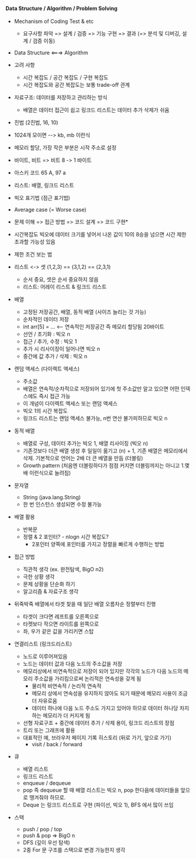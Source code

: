 #### Data Structure / Algorithm / Problem Solving

- Mechanism of Coding Test & etc
    - 요구사항 파악 => 설계 / 검증 => 기능 구현 => 결과 (=> 분석 및 디버깅, 설계 / 검증 이동)

- Data Structure <===> Algorithm
- 고려 사항
    - 시간 복잡도 / 공간 복잡도 / 구현 복잡도
    - 시간 복잡도와 공간 복잡도는 보통 trade-off 관계
- 자료구조: 데이터를 저장하고 관리하는 방식
    - 배열은 데이터 접근이 쉽고 링크드 리스트는 데이터 추가 삭제가 쉬움
- 진법 (2진법, 16, 10)
- 1024개 모이면 --> kb, mb 이런식
- 메모리 할당, 가장 작은 부분은 시작 주소로 설정
- 바이트, 비트 => 비트 8 -> 1 바이트
- 아스키 코드 65 A, 97 a
- 리스트: 배열, 링크드 리스트
- 빅오 표기법 (점근 표기법)
- Average case (= Worse case)
- 문제 이해 => 접근 방법 => 코드 설계 => 코드 구현*
- 시간복잡도 빅오에 데이터 크기를 넣어서 나온 값이 10의 8승을 넘으면 시간 제한 초과할 가능성 있음
- 제한 조건 보는 법
- 리스트 <-> 셋 (1,2,3) == (3,1,2) == (2,3,1)
    - 순서 중요, 셋은 순서 중요하지 않음
    - 리스트: 어레이 리스트 & 링크드 리스트
- 배열
    - 고정된 저장공간, 배열, 동적 배열 (사이즈 늘리는 것 가능)
    - 순차적인 데이터 저장
    - int arr[5] = ... <-- 연속적인 저장공간 즉 메모리 할당됨 20바이트
    - 선언 / 초기화 : 빅오 n
    - 접근 / 추가, 수정 : 빅오 1
    - 추가 시 리사이징이 일어나면 빅오 n
    - 중간에 값 추가 / 삭제 : 빅오 n
- 랜덤 액세스 (다이렉트 액세스)
    - 주소값
    - 배열은 연속적/순차적으로 저장되어 있기에 첫 주소값만 알고 있으면 어떤 인덱스에도 즉시 접근 가능
    - 이 개념이 다이렉트 액세스 또는 랜덤 액세스
    - 빅오 1의 시간 복잡도
    - 링크드 리스트는 랜덤 액세스 불가능, n번 연산 불가피하므로 빅오 n
- 동적 배열
    - 배열로 구성, 데이터 추가는 빅오 1, 배열 리사이징 (빅오 n)
    - 기존것보다 더큰 배열 생성 후 일일이 옮기고 (n) + 1, 기존 배열은 메모리에서 삭제. 기본적으로 언어는 2배 더 큰 배열을 만듬 (더블링)
    - Growth pattern (처음엔 더블링하다가 점점 커지면 더블링까지는 아니고 1.몇배 이런식으로 늘려짐)
- 문자열
    - String (java.lang.String)
    - 한 번 인스턴스 생성되면 수정 불가능
- 배열 활용
    - 반복문
    - 정렬 & 2 포인터? - nlogn 시간 복잡도?
        - 2포인터 양쪽에 포인터를 가지고 정렬을 빠르게 수행하는 방법
- 접근 방법
    - 직관적 생각 (ex. 완전탐색, BigO n2)
    - 극한 상황 생각
    - 문제 상황을 단순화 하기
    - 알고리즘 & 자료구조 생각
- 뒤죽박죽 배열에서 타겟 찾을 때 일단 배열 오름차순 정렬부터 진행
    - 타겟이 크다면 레프트를 오른쪽으로
    - 타켓보다 작으면 라이트를 왼쪽으로
    - 좌, 우가 같은 값을 가리키면 스탑
- 연결리스트 (링크드리스트)
    - 노드로 이루어져있음
    - 노드는 데이터 값과 다음 노드의 주소값을 저장
    - 메모리상에서 비연속적으로 저장이 되어 있지만 각각의 노드가 다음 노드의 메모리 주소값을 가리킴으로써 논리적은 연속성을 갖게 됨
        - 물리적 비연속적 / 논리적 연속적
        - 메모리 상에서 연속성을 유지하지 않아도 되기 때문에 메모리 사용이 조금 더 자유로움
        - 데이터 하나에 다음 노드 주소도 가지고 있어야 하므로 데이터 하나당 차지하는 메모리가 더 커지게 됨
    - 선형 자료구조 + 중간에 데이터 추가 / 삭제 용이, 링크드 리스트의 장점
    - 트리 또는 그래프에 활용
    - 대표적인 예, 브라우저 페이지 기록 히스토리 (뒤로 가기, 앞으로 가기)
        - visit / back / forward
- 큐
    - 배열 리스트
    - 링크드 리스트
    - enqueue / dequeue
    - pop 즉 dequeue 할 때 배열 리스트는 빅오 n, pop 한다음에 데이터들을 앞으로 땡겨줘야 하므로.
    - Deque 는 링크드 리스트로 구현 (파이선, 빅오 1), BFS 에서 많이 쓰임
- 스택
    - push / pop / top
    - push & pop => BigO n
    - DFS (깊이 우선 탐색)
    - 2중 For 문 구조를 스택으로 변경 가능한지 생각